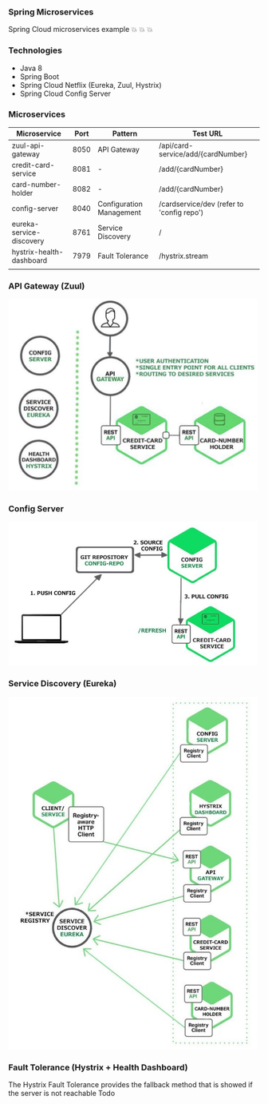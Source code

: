 ### Spring Microservices
Spring Cloud microservices example :boom: :boom: :boom:

### Technologies
- Java 8
- Spring Boot
- Spring Cloud Netflix (Eureka, Zuul, Hystrix)
- Spring Cloud Config Server

### Microservices

| Microservice           | Port | Pattern                 |Test URL                          |
| ---------------------  | ---- | ------------------------|----------------------------------|
|zuul-api-gateway        | 8050 | API Gateway             |/api/card-service/add/{cardNumber}|
|credit-card-service     | 8081 |     -                   |/add/{cardNumber}                 |
|card-number-holder      | 8082 |     -                   |/add/{cardNumber}                 |
|config-server           | 8040 | Configuration Management|/cardservice/dev (refer to 'config repo')|
|eureka-service-discovery| 8761 | Service Discovery       |/                                 |
|hystrix-health-dashboard| 7979 | Fault Tolerance         |/hystrix.stream                   |
|                        |      |                         |                                  |

### API Gateway (Zuul)
   
   <img src="https://github.com/vadimshavlovski/spring_microservices/blob/master/config-repo/api-gateway.png" width="500">

### Config Server 
   <img src="https://github.com/vadimshavlovski/spring_microservices/blob/master/config-repo/config-server.jpg" width="500">

### Service Discovery (Eureka)
   <img src="https://github.com/vadimshavlovski/spring_microservices/blob/master/config-repo/eureka.jpg" width="500">


### Fault Tolerance (Hystrix + Health Dashboard)
The Hystrix Fault Tolerance provides the fallback method that is showed if the server is not reachable
Todo

